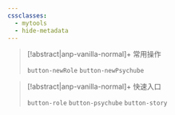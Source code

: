 ```yaml
---
cssclasses:
  - mytools
  - hide-metadata
---
```

> [!abstract|anp-vanilla-normal]+ 常用操作
> 
> `button-newRole` `button-newPsychube`

> [!abstract|anp-vanilla-normal]+ 快速入口
> 
> `button-role` `button-psychube` `button-story`